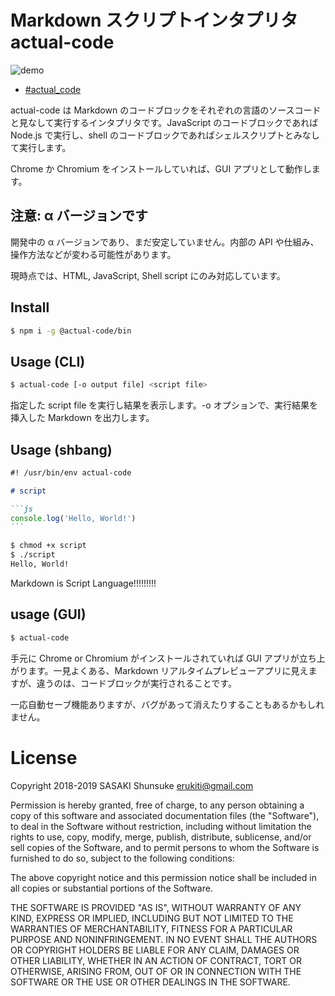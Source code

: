 # Markdown スクリプトインタプリタ actual-code

![demo](images/demo.gif)

- [#actual_code](https://twitter.com/search?f=tweets&q=%23actual_code)

actual-code は Markdown のコードブロックをそれぞれの言語のソースコードと見なして実行するインタプリタです。JavaScript のコードブロックであれば Node.js で実行し、shell のコードブロックであればシェルスクリプトとみなして実行します。

Chrome か Chromium をインストールしていれば、GUI アプリとして動作します。

## 注意: α バージョンです

開発中の α バージョンであり、まだ安定していません。内部の API や仕組み、操作方法などが変わる可能性があります。

現時点では、HTML, JavaScript, Shell script にのみ対応しています。

## Install

```sh
$ npm i -g @actual-code/bin
```

## Usage (CLI)

```sh
$ actual-code [-o output file] <script file>
```

指定した script file を実行し結果を表示します。-o オプションで、実行結果を挿入した Markdown を出力します。

## Usage (shbang)

````markdown
#! /usr/bin/env actual-code

# script

```js
console.log('Hello, World!')
```
````

```sh
$ chmod +x script
$ ./script
Hello, World!
```

Markdown is Script Language!!!!!!!!!

## usage (GUI)

```sh
$ actual-code
```

手元に Chrome or Chromium がインストールされていれば GUI アプリが立ち上がります。一見よくある、Markdown リアルタイムプレビューアプリに見えますが、違うのは、コードブロックが実行されることです。

一応自動セーブ機能ありますが、バグがあって消えたりすることもあるかもしれません。

# License

Copyright 2018-2019 SASAKI Shunsuke <erukiti@gmail.com>

Permission is hereby granted, free of charge, to any person obtaining a copy of this software and associated documentation files (the "Software"), to deal in the Software without restriction, including without limitation the rights to use, copy, modify, merge, publish, distribute, sublicense, and/or sell copies of the Software, and to permit persons to whom the Software is furnished to do so, subject to the following conditions:

The above copyright notice and this permission notice shall be included in all copies or substantial portions of the Software.

THE SOFTWARE IS PROVIDED "AS IS", WITHOUT WARRANTY OF ANY KIND, EXPRESS OR IMPLIED, INCLUDING BUT NOT LIMITED TO THE WARRANTIES OF MERCHANTABILITY, FITNESS FOR A PARTICULAR PURPOSE AND NONINFRINGEMENT. IN NO EVENT SHALL THE AUTHORS OR COPYRIGHT HOLDERS BE LIABLE FOR ANY CLAIM, DAMAGES OR OTHER LIABILITY, WHETHER IN AN ACTION OF CONTRACT, TORT OR OTHERWISE, ARISING FROM, OUT OF OR IN CONNECTION WITH THE SOFTWARE OR THE USE OR OTHER DEALINGS IN THE SOFTWARE.
